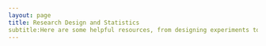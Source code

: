```yaml
---
layout: page
title: Research Design and Statistics
subtitle:Here are some helpful resources, from designing experiments to conducting meta-analyses, and everything in between! 
---
```

